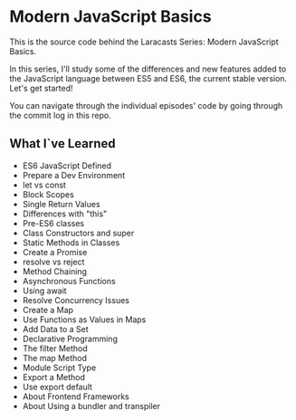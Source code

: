 # Modern JavaScript Basics

This is the source code behind the Laracasts Series: Modern JavaScript Basics.

In this series, I'll study some of the differences and new features added to the JavaScript language between ES5 and ES6, the current stable version. Let's get started!

You can navigate through the individual episodes' code by going through the commit log in this repo.

## What I`ve Learned

- ES6 JavaScript Defined
- Prepare a Dev Environment
- let vs const
- Block Scopes
- Single Return Values
- Differences with "this"
- Pre-ES6 classes
- Class Constructors and super
- Static Methods in Classes
- Create a Promise
- resolve vs reject
- Method Chaining
- Asynchronous Functions
- Using await
- Resolve Concurrency Issues
- Create a Map
- Use Functions as Values in Maps
- Add Data to a Set
- Declarative Programming
- The filter Method
- The map Method
- Module Script Type
- Export a Method
- Use export default
- About Frontend Frameworks
- About Using a bundler and transpiler